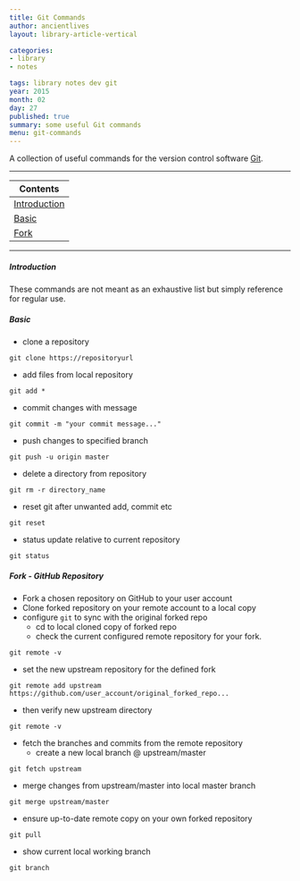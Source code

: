 ```yaml
---
title: Git Commands
author: ancientlives
layout: library-article-vertical

categories:
- library
- notes

tags: library notes dev git
year: 2015
month: 02
day: 27
published: true
summary: some useful Git commands
menu: git-commands
---
```


A collection of useful commands for the version control software [Git](http://git-scm.com).

***

Contents |
-----------|
[Introduction](#intro) |
[Basic](#basic) |
[Fork](#fork) |

***

<a id="intro"></a>
##### Introduction
These commands are not meant as an exhaustive list but simply reference for regular use.

<a id="basic"></a>
##### Basic
* clone a repository
	
```
git clone https://repositoryurl
```

* add files from local repository

```
git add *
```

* commit changes with message

```
git commit -m "your commit message..."
```

* push changes to specified branch

```
git push -u origin master
```

* delete a directory from repository

```
git rm -r directory_name
```

* reset git after unwanted add, commit etc

```
git reset
```

* status update relative to current repository

```
git status
```

<a id="fork"></a>
##### Fork - GitHub Repository
* Fork a chosen repository on GitHub to your user account
* Clone forked repository on your remote account to a local copy
* configure `git` to sync with the original forked repo
  * cd to local cloned copy of forked repo
  * check the current configured remote repository for your fork.
  
```
git remote -v
```
  
  * set the new upstream repository for the defined fork
  
```
git remote add upstream https://github.com/user_account/original_forked_repo...
```
  
  * then verify new upstream directory

```
git remote -v
```

* fetch the branches and commits from the remote repository
  * create a new local branch @ upstream/master

```
git fetch upstream
```

  * merge changes from upstream/master into local master branch

```
git merge upstream/master
```

* ensure up-to-date remote copy on your own forked repository

```
git pull
```

* show current local working branch

```
git branch
```
